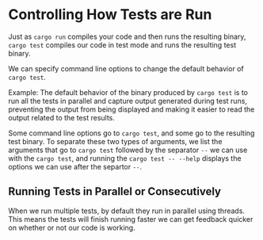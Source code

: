 # Controlling How Tests are Run

Just as `cargo run` compiles your code and then runs the resulting binary, `cargo test` compiles our code in test mode and runs the resulting test binary.

We can specify command line options to change the default behavior of `cargo test`. 

Example: The default behavior of the binary produced by `cargo test` is to run all the tests in parallel and capture output generated during test runs, preventing the output from being displayed and making it easier to read the output related to the test results. 

Some command line options go to `cargo test`, and some go to the resulting test binary.
To separate these two types of arguments, we list the arguments that go to `cargo test` followed by the separator `--` we can use with the `cargo test`, and running the `cargo test -- --help` displays the options we can use after the separtor `--`. 


## Running Tests in Parallel or Consecutively

When we run multiple tests, by default they run in parallel using threads. 
This means the tests will finish running faster we can get feedback quicker on whether or not our code is working. 
